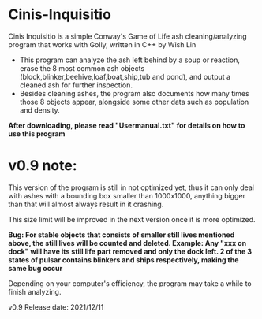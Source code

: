 # Cinis-Inquisitio

Cinis Inquisitio is a simple Conway's Game of Life ash cleaning/analyzing program that works with Golly, written in C++ by Wish Lin

- This program can analyze the ash left behind by a soup or reaction, erase the 8 most common ash objects (block,blinker,beehive,loaf,boat,ship,tub and pond), and output a cleaned ash for further inspection.
- Besides cleaning ashes, the program also documents how many times those 8 objects appear, alongside some other data such as population and density.

**After downloading, please read "Usermanual.txt" for details on how to use this program**


# v0.9 note: 

This version of the program is still in not optimized yet, thus it can only deal with ashes with a bounding box smaller than 1000x1000, anything bigger than that will almost always result in it crashing.

This size limit will be improved in the next version once it is more optimized.

**Bug: For stable objects that consists of smaller still lives mentioned above, the still lives will be counted and deleted. Example: Any "xxx on dock" will have its still life part removed and only the dock left. 2 of the 3 states of pulsar contains blinkers and ships respectively, making the same bug occur**

Depending on your computer's efficiency, the program may take a while to finish analyzing.

v0.9 Release date: 2021/12/11
